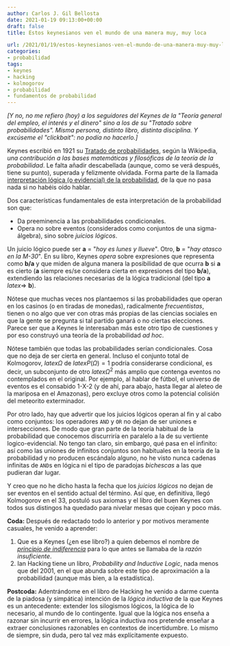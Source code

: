 ```yaml
---
author: Carlos J. Gil Bellosta
date: 2021-01-19 09:13:00+00:00
draft: false
title: Estos keynesianos ven el mundo de una manera muy, muy loca

url: /2021/01/19/estos-keynesianos-ven-el-mundo-de-una-manera-muy-muy-loca/
categories:
- probabilidad
tags:
- keynes
- hacking
- kolmogorov
- probabilidad
- fundamentos de probabilidad
---
```


_[Y no, no me refiero (hoy) a los seguidores del Keynes de la "Teoría general del empleo, el interés y el dinero" sino a los de su "Tratado sobre probabilidades". Misma persona, distinto libro, distinta disciplina. Y excúseme el "clickbait": no podía no hacerlo.]_

Keynes escribió en 1921 su [Tratado de probabilidades](https://archive.org/stream/treatiseonprobab007528mbp#mode/2up), según la Wikipedia, _una contribución a las bases matemáticas y filosóficas de la teoría de la probabilidad_. Le falta añadir descabellada (aunque, como se verá después, tiene su punto), superada y felizmente olvidada. Forma parte de la llamada [interpretación lógica (o evidencial) de la probabilidad](https://plato.stanford.edu/entries/probability-interpret/#LogPro), de la que no pasa nada si no habéis oído hablar.

Dos características fundamentales de esta interpretación de la probabilidad son que:

* Da preeminencia a las probabilidades condicionales.
* Opera no sobre eventos (considerados como conjuntos de una sigma-álgebra), sino sobre _juicios lógicos_.

Un juicio lógico puede ser **a** = "_hoy es lunes y llueve_". Otro, **b** = "_hay atasco en la M-30_". En su libro, Keynes _opera_ sobre expresiones que representa como **b/a** y que miden de alguna manera la posibilidad de que ocurra **b** si **a** es cierto (**a** siempre es/se considera cierta en expresiones del tipo **b/a**), extendiendo las relaciones necesarias de la lógica tradicional (del tipo **a** $latex \Rightarrow$ **b**).

Nótese que muchas veces nos plantaemos si las probabilidades que operan en los casinos (o en tiradas de monedas), radicalmente _frecuentistas_, tienen o no algo que ver con otras más propias de las ciencias sociales en que la gente se pregunta si tal partido ganará o no ciertas elecciones. Parece ser que a Keynes le interesaban más este otro tipo de cuestiones y por eso construyó una teoría de la probabilidad _ad hoc_.

Nótese también que todas las probabilidades serían condicionales. Cosa que no deja de ser cierta en general. Incluso el conjunto total de Kolmogorov, $latex \Omega$ de $latex P(\Omega) = 1$ podría considerarse condicional, es decir, un  subconjunto de otro $latex \Omega^2$ más amplio que contenga eventos no contemplados en el original. Por ejemplo, al hablar de fútbol, el universo de eventos es el consabido 1-X-2 (y de ahí, para abajo, hasta llegar al aleteo de la mariposa en el Amazonas), pero excluye otros como la potencial colisión del meteorito exterminador.

Por otro lado, hay que advertir que los juicios lógicos operan al fin y al cabo como conjuntos: los operadores `AND` y `OR` no dejan de ser uniones e intersecciones. De modo que gran parte de la teoría habitual de la probabilidad que conocemos discurriría en paralelo a la de su vertiente logico-evidencial. No tengo tan claro, sin embargo, qué pasa en el infinito: así como las uniones de infinitos conjuntos son habituales en la teoría de la probabilidad y no producen escándalo alguno, no he visto nunca cadenas infinitas de `AND`s en lógica ni el tipo de paradojas _bichescas_ a las que pudieran dar lugar.

Y creo que no he dicho hasta la fecha que los _juicios lógicos_ no dejan de ser eventos en el sentido actual del término. Así que, en definitiva, llegó Kolmogorov en el 33, postuló sus axiomas y el libro del buen Keynes con todos sus distingos ha quedado para nivelar mesas que cojean y poco más.

**Coda:** Después de redactado todo lo anterior y por motivos meramente casuales, he venido a aprender:

1. Que es a Keynes (¿en ese libro?) a quien debemos el nombre de _[principio de indiferencia](https://en.wikipedia.org/wiki/Principle_of_indifference)_ para lo que antes se llamaba de la _razón insuficiente_.
2. Ian Hacking tiene un libro, _Probability and Inductive Logic_, nada menos que del 2001, en el que abunda sobre este tipo de aproximación a la probabilidad (aunque más bien, a la estadística).

**Postcoda:** Adentrándome en el libro de Hacking he venido a darme cuenta de la piadosa (y simpática) intención de la _lógica inductiva_ de la que Keynes es un antecedente: extender los silogismos lógicos, la lógica de lo necesario, al mundo de lo contingente. Igual que la lógica nos enseña a razonar sin incurrir en errores,  la lógica inductiva nos pretende enseñar a extraer conclusiones razonables en contextos de incertidumbre. Lo mismo de siempre, sin duda, pero tal vez más explícitamente expuesto.
